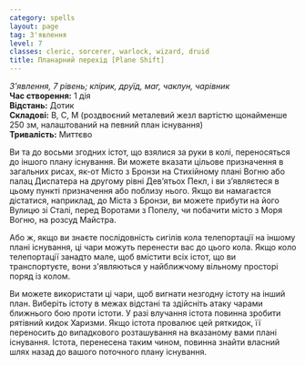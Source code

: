 ```yaml
---
category: spells
layout: page
tag: З'явлення
level: 7
classes: cleric, sorcerer, warlock, wizard, druid
title: Планарний перехід [Plane Shift]
---
```


_З'явлення, 7 рівень; клірик, друїд, маг, чаклун, чарівник_    
**Час створення:** 1 дія    
**Відстань:** Дотик    
**Складові:** В, С, М (роздвоєний металевий жезл вартістю щонайменше 250 зм, налаштований на певний план існування)    
**Тривалість:** Миттєво    

Ви та до восьми згодних істот, що взялися за руки в колі, переносяться до іншого плану існування. Ви можете вказати цільове призначення в загальних рисах, як-от Місто з Бронзи на Стихійному плані Вогню або палац Диспатера на другому рівні Дев’ятьох Пекл, і ви з’являєтеся в цьому пункті призначення або поблизу нього. Якщо ви намагаєтся дістатися, наприклад, до Міста з Бронзи, ви можете прибути на його Вулицю зі Сталі, перед Воротами з Попелу, чи побачити місто з Моря Вогню, на розсуд Майстра.    

Або ж, якщо ви знаєте послідовність сигілів кола телепортації на іншому плані існування, ці чари можуть перенести вас до цього кола. Якщо коло телепортації занадто мале, щоб вмістити всіх істот, що ви транспортуєте, вони з'являються у найближчому вільному просторі поряд із колом.    

Ви можете використати ці чари, щоб вигнати незгодну істоту на інший план. Виберіть істоту в межах відстані та здійсніть атаку чарами ближнього бою проти істоти. У разі влучання істота повинна зробити рятівний кидок Харизми. Якщо істота провалює цей ряткидок, її переносить до випадкового розташування на вказаному вами плані існування. Істота, перенесена таким чином, повинна знайти власний шлях назад до вашого поточного плану існування. 
